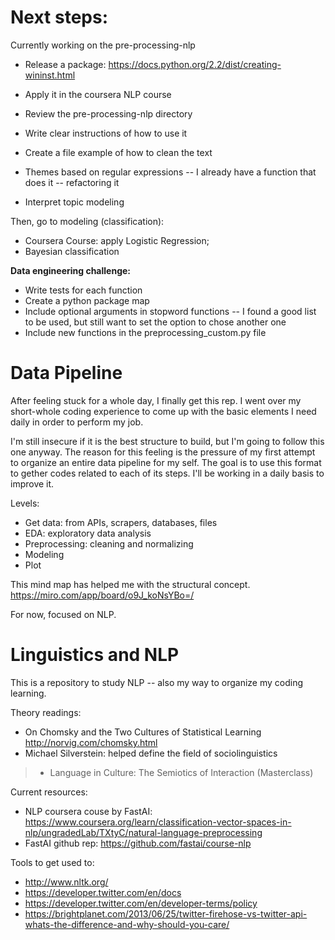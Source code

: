 # Next steps:

Currently working on the pre-processing-nlp

* Release a package: https://docs.python.org/2.2/dist/creating-wininst.html

* Apply it in the coursera NLP course

* Review the pre-processing-nlp directory
* Write clear instructions of how to use it
* Create a file example of how to clean the text

* Themes based on regular expressions -- I already have a function that does it -- refactoring it
* Interpret topic modeling




Then, go to modeling (classification):
* Coursera Course: apply Logistic Regression;
* Bayesian classification


__Data engineering challenge:__
* Write tests for each function
* Create a python package map
* Include optional arguments in stopword functions -- I found a good list to be used, but still want to set the option to chose another one
* Include new functions in the preprocessing_custom.py file

# Data Pipeline

After feeling stuck for a whole day, I finally get this rep. 
I went over my short-whole coding experience to come up with the basic elements I need daily in order to perform my job.

I'm still insecure if it is the best structure to build, but I'm going to follow this one anyway. The reason for this feeling is the pressure of my first attempt to organize an entire data pipeline for my self. The goal is to use this format to gether codes related to each of its steps. 
I'll be working in a daily basis to improve it.

Levels:
- Get data: from APIs, scrapers, databases, files
- EDA: exploratory data analysis
- Preprocessing: cleaning and normalizing
- Modeling
- Plot

This mind map has helped me with the structural concept.
https://miro.com/app/board/o9J_koNsYBo=/

For now, focused on NLP.

# Linguistics and NLP
This is a repository to study NLP -- also my way to organize my coding learning.


Theory readings:
* On Chomsky and the Two Cultures of Statistical Learning
http://norvig.com/chomsky.html
* Michael Silverstein: helped define the field of sociolinguistics
> * Language in Culture: The Semiotics of Interaction (Masterclass)


Current resources:
* NLP coursera couse by FastAI: https://www.coursera.org/learn/classification-vector-spaces-in-nlp/ungradedLab/TXtyC/natural-language-preprocessing
* FastAI github rep: https://github.com/fastai/course-nlp



Tools to get used to:
* http://www.nltk.org/
* https://developer.twitter.com/en/docs
* https://developer.twitter.com/en/developer-terms/policy
* https://brightplanet.com/2013/06/25/twitter-firehose-vs-twitter-api-whats-the-difference-and-why-should-you-care/





